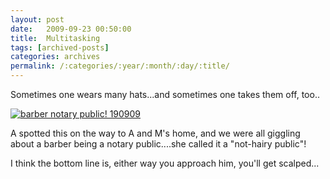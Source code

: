 ```yaml
---
layout: post
date:	2009-09-23 00:50:00
title:  Multitasking
tags: [archived-posts]
categories: archives
permalink: /:categories/:year/:month/:day/:title/
---
```

Sometimes one wears many hats...and sometimes one takes them off, too..


<a href="http://s562.photobucket.com/albums/ss67/pugaippadam/?action=view&current=IMG_6681-1.jpg" target="_blank"><img src="http://i562.photobucket.com/albums/ss67/pugaippadam/IMG_6681-1.jpg" border="0" alt="barber notary public! 190909"></a>

A spotted this on the way to A and M's home, and we were all giggling about a barber being a notary public....she called it a "not-hairy public"!

I think the bottom line is, either way you approach him, you'll get scalped...
